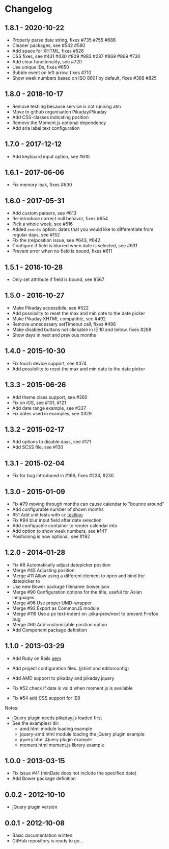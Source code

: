 # Changelog

## 1.8.1 - 2020-10-22

- Properly parse date string, fixes #735 #755 #688
- Cleaner packages, see #542 #580
- Add space for XHTML, fixes #526
- CSS fixes, see #431 #430 #809 #883 #237 #869 #869 #730
- Add clear functionality, see #720
- Use unique IDs, fixes #650
- Bubble event on left arrow, fixes #710
- Show week numbers based on ISO 8601 by default, fixes #388 #825

## 1.8.0 - 2018-10-17

- Remove testling because service is not running atm
- Move to github organisation Pikaday/Pikaday
- Add CSS-classes indicating position
- Remove the Moment.js optional dependency
- Add aria label text configuration

## 1.7.0 - 2017-12-12

- Add keyboard input option, see #610

## 1.6.1 - 2017-06-06

- Fix memory leak, fixes #630

## 1.6.0 - 2017-05-31

- Add custom parsers, see #613
- Re-introduce correct null behavor, fixes #654
- Pick a whole week, see #516
- Added `events` option: dates that you would like to differentiate from regular days, see #152
- Fix the (re)position issue, see #643, #642
- Configure if field is blurred when date is selected, see #631
- Prevent error when no field is bound, fixes #611

## 1.5.1 - 2016-10-28

- Only set attribute if field is bound, see #567

## 1.5.0 - 2016-10-27

- Make Pikaday accessibile, see #522
- Add possibility to reset the max and min date to the date picker
- Make Pikaday XHTML compatible, see #492
- Remove unnecessary setTimeout call, fixes #496
- Make disabled buttons not clickable in IE 10 and below, fixes #288
- Show days in next and previous months

## 1.4.0 - 2015-10-30

- Fix touch device support, see #374
- Add possibility to reset the max and min date to the date picker

## 1.3.3 - 2015-06-26

- Add theme class support, see #260
- Fix on iOS, see #101, #121
- Add date range example, see #337
- Fix dates used in examples, see #329

## 1.3.2 - 2015-02-17

- Add options to disable days, see #171
- Add SCSS file, see #130

## 1.3.1 - 2015-02-04

- Fix for bug introduced in #166; fixes #224, #230

## 1.3.0 - 2015-01-09

- Fix #79 moving through months can cause calendar to "bounce around"
- Add configurable number of shown months
- #51 Add unit tests with ci: [testling](https://ci.testling.com/rikkert/pikaday)
- Fix #94 blur input field after date selection
- Add configuable container to render calendar into
- Add option to show week numbers, see #147
- Positioning is now optional, see #192

## 1.2.0 - 2014-01-28

- Fix #8 Automatically adjust datepicker position
- Merge #45 Adjusting position
- Merge #11 Allow using a different element to open and bind the datepicker to
- Use new Bower package filename: bower.json
- Merge #90 Configuration options for the title, useful for Asian languages.
- Merge #96 Use proper UMD-wrapper
- Merge #92 Export as CommonJS module
- Merge #119 Use a px text-indent on .pika-prev/next to prevent Firefox bug
- Merge #60 Add customizable position option
- Add Component package definition

## 1.1.0 - 2013-03-29

- Add Ruby on Rails [gem](https://rubygems.org/gems/pikaday-gem)
- Add project configuration files. (jshint and editorconfig)
- Add AMD support to pikaday and pikaday.jquery

- Fix #52 check if date is valid when moment.js is available
- Fix #54 add CSS support for IE8

Notes:

- jQuery plugin needs pikaday.js loaded first
- See the examples/ dir:
  - amd.html module loading example
  - jquery-amd.html module loading the jQuery plugin example
  - jquery.html jQuery plugin example
  - moment.html moment.js library example

## 1.0.0 - 2013-03-15

- Fix issue #41 (minDate does not include the specified date)
- Add Bower package definition

## 0.0.2 - 2012-10-10

- jQuery plugin version

## 0.0.1 - 2012-10-08

- Basic documentation written
- GitHub repository is ready to go…
